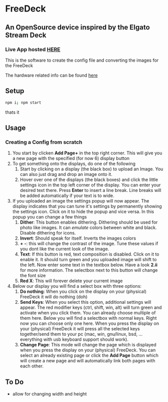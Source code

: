 # FreeDeck

## An OpenSource device inspired by the Elgato Stream Deck
### Live App hosted [HERE](http://freedeck.gosewis.ch/)
This is the software to create the config file and converting the images for the FreeDeck

The hardware related info can be found [here](https://github.com/koriwi/freedeck-hardware)
## Setup

```bash
npm i; npm start
```

thats it

## Usage

### Creating a Config from scratch
1. You start by clicken __Add Page+__ in the top right corner. This will give you a new page with the specified (for now 6) display button
2. To get something onto the displays, do one of the following
   1. Start by clicking on a display (the black box) to upload an Image. You can also just drag and drop an image onto it.
   2. Hover over one of the displays (the black boxes) and click the little settings icon in the top left corner of the display. You can enter your desired text there. Press __Enter__ to insert a line break. Line breaks will be added automatically if your text is to wide.
3. If you uploaded an image the settings popup will now appear. The display indicates that you can tune it's settings by permanently showing the settings icon. Click on it to hide the popup and vice versa. In this popup you can change a few things
   1. **Dither**: This button enables dithering. Dithering should be used for photo like images. It can _emulate_ colors between white and black. Disable dithering for icons.
   2. **Invert**: Should speak for itself. Inverts the images colors
   3. **+ -**: this will change the contrast of the image. Tune these values if you dont like the current look of the image.
   4. **Text**: If this button is red, text composition is disabled. Click on it to enable it. It should turn green and you uploaded image will shift to the left. Now enter some text in the textbox below. Have a look **2.ii** for more information. The selectbox next to this button will change the font size
   5. **Red X**: This will forever delete your current image
4. Below our display you will find a select box with three options:
   1. **Do nothing**: When you click on the display on your (physical) FreeDeck it will do nothing (doh)
   2. **Send Keys**: When you select this option, additional settings will appear. The red modifier keys (ctrl, shift, win, alt) will turn green and activate when you click them. You can already choose multiple of them here. Below you will find a selectbox with normal keys. Right now you can choose only one here. When you press the display on your (physical) FreeDeck it will press all the selected keys together/send them to your pc (mac, win, gnu/linux, bsd, ... everything with usb keyboard support should work).
   3. **Change Page**: This mode will change the page which is displayed when you press the display on your (physical) FreeDeck. You can select an already existing page or click the **Add Page** button which will create a new page and will automatically link both pages with each other.

## To Do
- allow for changing width and height

